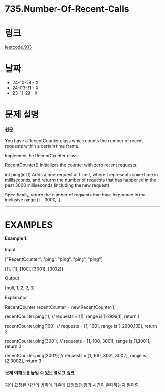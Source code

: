 # 735.Number-Of-Recent-Calls

# 링크

[leetcode.933](https://leetcode.com/problems/number-of-recent-calls/description/?envType=study-plan-v2&envId=leetcode-75)

# 날짜

- 24-10-28 - X
- 24-03-21 - X
- 23-11-29 - X

# 문제 설명

#### 원문

You have a RecentCounter class which counts the number of recent requests within a certain time frame.

Implement the RecentCounter class:

RecentCounter() Initializes the counter with zero recent requests.

int ping(int t) Adds a new request at time t, where t represents some time in milliseconds, and returns the number of requests that has happened in the past 3000 milliseconds (including the new request).

Specifically, return the number of requests that have happened in the inclusive range [t - 3000, t].

---

# EXAMPLES

#### Example 1.

Input

["RecentCounter", "ping", "ping", "ping", "ping"]

[[], [1], [100], [3001], [3002]]

Output

[null, 1, 2, 3, 3]

Explanation

RecentCounter recentCounter = new RecentCounter();

recentCounter.ping(1); // requests = [1], range is [-2999,1], return 1

recentCounter.ping(100); // requests = [1, 100], range is [-2900,100], return 2

recentCounter.ping(3001); // requests = [1, 100, 3001], range is [1,3001], return 3

recentCounter.ping(3002); // requests = [1, 100, 3001, 3002], range is [2,3002], return 3

#### 문제 이해도를 높일 수 있는 블로그 [링크](https://velog.io/@ysinfrance/933.-Number-of-Recent-Calls)

핑이 요청된 시간의 범위에 기존에 요청했던 핑의 시간이 존재하는지 알아함.
